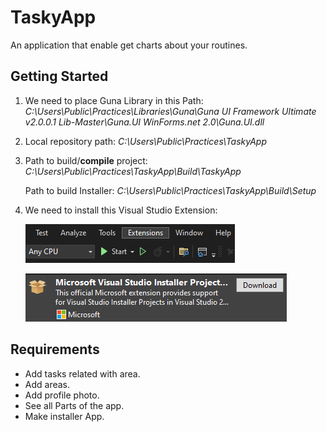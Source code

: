 # TaskyApp

An application that enable get charts about your routines.

## Getting Started

1. We need to place Guna Library in this Path: _C:\Users\Public\Practices\Libraries\Guna\Guna UI Framework Ultimate v2.0.0.1 Lib-Master\Guna.UI WinForms\.net 2.0\Guna.UI.dll_

2. Local repository path: _C:\Users\Public\Practices\TaskyApp_

3. Path to build/**compile** project: _C:\Users\Public\Practices\TaskyApp\Build\TaskyApp_

    Path to build Installer: _C:\Users\Public\Practices\TaskyApp\Build\Setup_

4. We need to install this Visual Studio Extension:

    ![Button](Guide/Pictures/ExtensionsOption.png "Button")

    ![Extension](Guide/Pictures/VSInstallerExtension.png "Extension")

## Requirements

* Add tasks related with area.
* Add areas.
* Add profile photo.
* See all Parts of the app.
* Make installer App.
